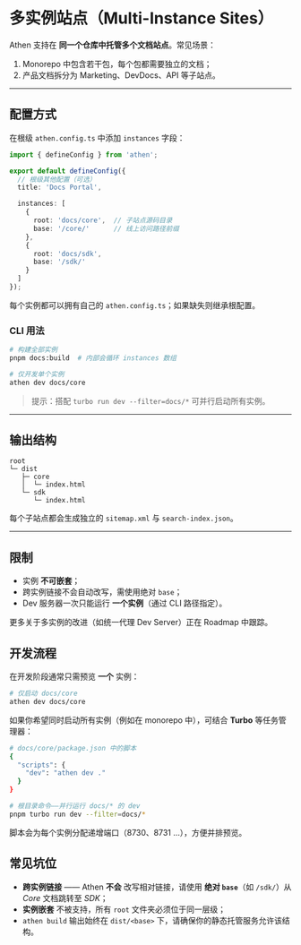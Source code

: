 # 多实例站点（Multi-Instance Sites）

Athen 支持在 **同一个仓库中托管多个文档站点**。常见场景：

1. Monorepo 中包含若干包，每个包都需要独立的文档；
2. 产品文档拆分为 Marketing、DevDocs、API 等子站点。

---

## 配置方式

在根级 `athen.config.ts` 中添加 `instances` 字段：

```ts
import { defineConfig } from 'athen';

export default defineConfig({
  // 根级其他配置（可选）
  title: 'Docs Portal',

  instances: [
    {
      root: 'docs/core',  // 子站点源码目录
      base: '/core/'      // 线上访问路径前缀
    },
    {
      root: 'docs/sdk',
      base: '/sdk/'
    }
  ]
});
```

每个实例都可以拥有自己的 `athen.config.ts`；如果缺失则继承根配置。

### CLI 用法

```bash
# 构建全部实例
pnpm docs:build  # 内部会循环 instances 数组

# 仅开发单个实例
athen dev docs/core
```

> 提示：搭配 `turbo run dev --filter=docs/*` 可并行启动所有实例。

---

## 输出结构

```
root
└─ dist
   ├─ core
   │  └─ index.html
   └─ sdk
      └─ index.html
```

每个子站点都会生成独立的 `sitemap.xml` 与 `search-index.json`。

---

## 限制

* 实例 **不可嵌套**；
* 跨实例链接不会自动改写，需使用绝对 `base`；
* Dev 服务器一次只能运行 **一个实例**（通过 CLI 路径指定）。

更多关于多实例的改进（如统一代理 Dev Server）正在 Roadmap 中跟踪。

## 开发流程

在开发阶段通常只需预览 **一个** 实例：

```bash
# 仅启动 docs/core
athen dev docs/core
```

如果你希望同时启动所有实例（例如在 monorepo 中），可结合 **Turbo** 等任务管理器：

```bash
# docs/core/package.json 中的脚本
{
  "scripts": {
    "dev": "athen dev ."
  }
}

# 根目录命令——并行运行 docs/* 的 dev
pnpm turbo run dev --filter=docs/*
```

脚本会为每个实例分配递增端口（8730、8731 …），方便并排预览。

## 常见坑位

* **跨实例链接** —— Athen **不会** 改写相对链接，请使用 **绝对 `base`**（如 `/sdk/`）从 *Core* 文档跳转至 *SDK*；
* **实例嵌套** 不被支持，所有 `root` 文件夹必须位于同一层级；
* `athen build` 输出始终在 `dist/<base>` 下，请确保你的静态托管服务允许该结构。
